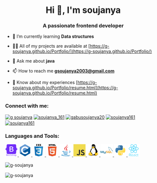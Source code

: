 <h1 align="center">Hi 👋, I'm soujanya</h1>
<h3 align="center">A passionate frontend developer</h3>

- 🌱 I’m currently learning **Data structures**

- 👨‍💻 All of my projects are available at [https://g-soujanya.github.io/Portfolio/](https://g-soujanya.github.io/Portfolio/)

- 💬 Ask me about **java**

- 📫 How to reach me **gsoujanya2003@gmail.com**

- 📄 Know about my experiences [https://g-soujanya.github.io/Portfolio/resume.html](https://g-soujanya.github.io/Portfolio/resume.html)

<h3 align="left">Connect with me:</h3>
<p align="left">
<a href="https://www.linkedin.com/in/g-soujanya-9108ba271/" target="blank"><img align="center" src="https://raw.githubusercontent.com/rahuldkjain/github-profile-readme-generator/master/src/images/icons/Social/linked-in-alt.svg" alt="g soujanya" height="30" width="40" /></a>
<a href="https://instagram.com/soujanya_161" target="blank"><img align="center" src="https://raw.githubusercontent.com/rahuldkjain/github-profile-readme-generator/master/src/images/icons/Social/instagram.svg" alt="soujanya_161" height="30" width="40" /></a>
<a href="https://www.codechef.com/users/gabusoujanya20" target="blank"><img align="center" src="https://cdn.jsdelivr.net/npm/simple-icons@3.1.0/icons/codechef.svg" alt="gabusoujanya20" height="30" width="40" /></a>
<a href="https://www.hackerrank.com/soujanya161" target="blank"><img align="center" src="https://raw.githubusercontent.com/rahuldkjain/github-profile-readme-generator/master/src/images/icons/Social/hackerrank.svg" alt="soujanya161" height="30" width="40" /></a>
<a href="https://www.leetcode.com/soujanya161" target="blank"><img align="center" src="https://raw.githubusercontent.com/rahuldkjain/github-profile-readme-generator/master/src/images/icons/Social/leet-code.svg" alt="soujanya161" height="30" width="40" /></a>
</p>

<h3 align="left">Languages and Tools:</h3>
<p align="left"> <a href="https://getbootstrap.com" target="_blank" rel="noreferrer"> <img src="https://raw.githubusercontent.com/devicons/devicon/master/icons/bootstrap/bootstrap-plain-wordmark.svg" alt="bootstrap" width="40" height="40"/> </a> <a href="https://www.cprogramming.com/" target="_blank" rel="noreferrer"> <img src="https://raw.githubusercontent.com/devicons/devicon/master/icons/c/c-original.svg" alt="c" width="40" height="40"/> </a> <a href="https://www.w3schools.com/css/" target="_blank" rel="noreferrer"> <img src="https://raw.githubusercontent.com/devicons/devicon/master/icons/css3/css3-original-wordmark.svg" alt="css3" width="40" height="40"/> </a> <a href="https://www.w3.org/html/" target="_blank" rel="noreferrer"> <img src="https://raw.githubusercontent.com/devicons/devicon/master/icons/html5/html5-original-wordmark.svg" alt="html5" width="40" height="40"/> </a> <a href="https://www.java.com" target="_blank" rel="noreferrer"> <img src="https://raw.githubusercontent.com/devicons/devicon/master/icons/java/java-original.svg" alt="java" width="40" height="40"/> </a> <a href="https://developer.mozilla.org/en-US/docs/Web/JavaScript" target="_blank" rel="noreferrer"> <img src="https://raw.githubusercontent.com/devicons/devicon/master/icons/javascript/javascript-original.svg" alt="javascript" width="40" height="40"/> </a> <a href="https://www.linux.org/" target="_blank" rel="noreferrer"> <img src="https://raw.githubusercontent.com/devicons/devicon/master/icons/linux/linux-original.svg" alt="linux" width="40" height="40"/> </a> <a href="https://www.mysql.com/" target="_blank" rel="noreferrer"> <img src="https://raw.githubusercontent.com/devicons/devicon/master/icons/mysql/mysql-original-wordmark.svg" alt="mysql" width="40" height="40"/> </a> <a href="https://www.python.org" target="_blank" rel="noreferrer"> <img src="https://raw.githubusercontent.com/devicons/devicon/master/icons/python/python-original.svg" alt="python" width="40" height="40"/> </a> <a href="https://reactjs.org/" target="_blank" rel="noreferrer"> <img src="https://raw.githubusercontent.com/devicons/devicon/master/icons/react/react-original-wordmark.svg" alt="react" width="40" height="40"/> </a> </p>

<p><img align="center" src="https://github-readme-stats.vercel.app/api/top-langs?username=g-soujanya&show_icons=true&locale=en&layout=compact" alt="g-soujanya" /></p>

<p><img align="center" src="https://github-readme-streak-stats.herokuapp.com/?user=g-soujanya&" alt="g-soujanya" /></p>
